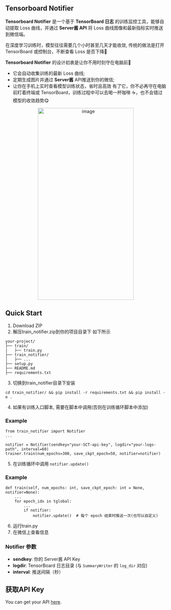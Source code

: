 ## Tensorboard Notifier

**Tensorboard Notifier** 是一个基于 **TensorBoard 日志** 的训练监控工具，能够自动提取 Loss 曲线，并通过 **Server酱 API** 将 Loss 曲线图像和最新指标实时推送到微信端。  

在深度学习训练时，模型往往需要几个小时甚至几天才能收敛, 传统的做法是打开 TensorBoard 或控制台，不断查看 Loss 是否下降🤯

**Tensorboard Notifier** 的设计初衷是让你不用时刻守在电脑前🤩
- 它会自动收集训练的最新 Loss 曲线;
- 定期生成图片并通过 **Server酱** API推送到你的微信;
- 让你在手机上实时查看模型训练状态，省时且高效
有了它，你不必再守在电脑前盯着终端或 TensorBoard，训练过程中可以去喝一杯咖啡 ☕，也不会错过模型的收敛趋势😋
<p align="center">
<img width="300" height="600" alt="image" src="https://github.com/user-attachments/assets/6d382528-ce4e-488d-87a5-b7b0c3e2a8cd" />
</p>

## Quick Start

1. Download ZIP
2. 解压train_notifier.zip到你的项目目录下
如下所示
```
your-project/
├── train/
|   ├── train.py
├── train_notifier/
│   ├── ...
├── setup.py
├── README.md
├── requirements.txt
```
3. 切换到train_notifier目录下安装
```
cd train_notifier/ && pip install -r requirements.txt && pip install -e .
```
4. 如果有训练入口脚本, 需要在脚本中调用(否则在训练循环脚本中添加)

### Example
```
from train_notifier import Notifier
...

notifier = Notifier(sendkey="your-SCT-api-key", logdir="your-logs-path", interval=60)
trainer.train(num_epochs=300, save_ckpt_epoch=50, notifier=notifier)
```
5. 在训练循环中调用 `notifier.update()`

### Example
```
def train(self, num_epochs: int, save_ckpt_epoch: int = None, notifier=None):
    ...
    for epoch_idx in tglobal:
        ...
        if notifier:
            notifier.update()  # 每个 epoch 结束时推送一次(也可以自定义)
```
6. 运行train.py
7. 在微信上查看信息

### Notifier 参数
- **sendkey**: 你的 Server酱 API Key
- **logdir**: TensorBoard 日志目录 (与 `SummaryWriter` 的 `log_dir` 对应)
- **interval**: 推送间隔（秒）
## 获取API Key
You can get your API [here](https://sct.ftqq.com/sendkey).

